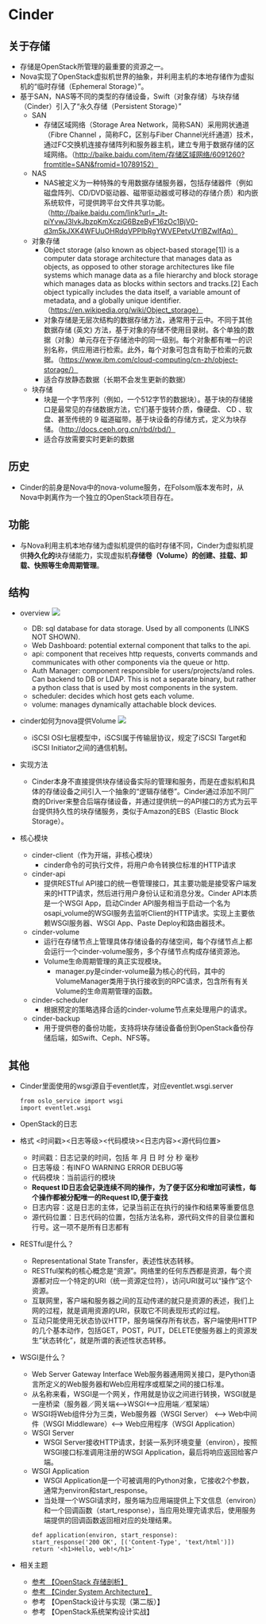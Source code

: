 # Cinder
## 关于存储
  - 存储是OpenStack所管理的最重要的资源之一。
  - Nova实现了OpenStack虚拟机世界的抽象，并利用主机的本地存储作为虚拟机的“临时存储（Ephemeral Storage）”。
  - 基于SAN，NAS等不同的类型的存储设备，Swift（对象存储）与块存储（Cinder）引入了“永久存储（Persistent Storage）”
    - SAN
      - 存储区域网络（Storage Area Network，简称SAN）采用网状通道（Fibre Channel ，简称FC，区别与Fiber Channel光纤通道）技术，通过FC交换机连接存储阵列和服务器主机，建立专用于数据存储的区域网络。（http://baike.baidu.com/item/存储区域网络/6091260?fromtitle=SAN&fromid=10789152）
    - NAS
      - NAS被定义为一种特殊的专用数据存储服务器，包括存储器件（例如磁盘阵列、CD/DVD驱动器、磁带驱动器或可移动的存储介质）和内嵌系统软件，可提供跨平台文件共享功能。（http://baike.baidu.com/link?url=_Jt-piYvwJ3lvkJbzpKmXcziG6BzeByF16zOc1BjV0-d3m5kJXK4WFUuOHRdqVPPlbRgYWVEPetvUYlBZwIfAq）
    - 对象存储
      - Object storage (also known as object-based storage[1]) is a computer data storage architecture that manages data as objects, as opposed to other storage architectures like file systems which manage data as a file hierarchy and block storage which manages data as blocks within sectors and tracks.[2] Each object typically includes the data itself, a variable amount of metadata, and a globally unique identifier. （https://en.wikipedia.org/wiki/Object_storage）
      - 对象存储是无层次结构的数据存储方法，通常用于云中。不同于其他数据存储 (英文) 方法，基于对象的存储不使用目录树。各个单独的数据（对象）单元存在于存储池中的同一级别。每个对象都有唯一的识别名称，供应用进行检索。此外，每个对象可包含有助于检索的元数据。（https://www.ibm.com/cloud-computing/cn-zh/object-storage/）
      - 适合存放静态数据（长期不会发生更新的数据）
    - 块存储
      - 块是一个字节序列（例如，一个512字节的数据块）。基于块的存储接口是最常见的存储数据方法，它们基于旋转介质，像硬盘、 CD 、软盘、甚至传统的 9 磁道磁带。基于块设备的存储方式，定义为块存储。（http://docs.ceph.org.cn/rbd/rbd/）
      - 适合存放需要实时更新的数据

## 历史
  - Cinder的前身是Nova中的nova-volume服务，在Folsom版本发布时，从Nova中剥离作为一个独立的OpenStack项目存在。

## 功能
- 与Nova利用主机本地存储为虚拟机提供的临时存储不同，Cinder为虚拟机提供**持久化的**块存储能力，实现虚拟机**存储卷（Volume）的创建、挂载、卸载、快照等生命周期管理**。

## 结构
- overview
  ![](./../images/cinder-arch01.png)
  - DB: sql database for data storage. Used by all components (LINKS NOT SHOWN).
  - Web Dashboard: potential external component that talks to the api.
  - api: component that receives http requests, converts commands and communicates with other components via the queue or http.
  - Auth Manager: component responsible for users/projects/and roles. Can backend to DB or LDAP. This is not a separate binary, but rather a python class that is used by most components in the system.
  - scheduler: decides which host gets each volume.
  - volume: manages dynamically attachable block devices.

- cinder如何为nova提供Volume
  ![](./../images/cinder-arch02.png)
  - iSCSI
  OSI七层模型中，iSCSI属于传输层协议，规定了iSCSI Target和iSCSI Initiator之间的通信机制。

- 实现方法
  - Cinder本身不直接提供块存储设备实际的管理和服务，而是在虚拟机和具体的存储设备之间引入一个抽象的“逻辑存储卷”。Cinder通过添加不同厂商的Driver来整合后端存储设备，并通过提供统一的API接口的方式为云平台提供持久性的块存储服务，类似于Amazon的EBS（Elastic Block Storage）。
- 核心模块
  - cinder-client（作为开端，非核心模块）
    - cinder命令的可执行文件，将用户命令转换位标准的HTTP请求
  - cinder-api
    - 提供RESTful API接口的统一卷管理接口，其主要功能是接受客户端发来的HTTP请求，然后进行用户身份认证和消息分发。Cinder API本质是一个WSGI App，启动Cinder API服务相当于启动一个名为osapi_volume的WSGI服务去监听Client的HTTP请求。实现上主要依赖WSGI服务器、WSGI App、Paste Deploy和路由器技术。
  - cinder-volume
    - 运行在存储节点上管理具体存储设备的存储空间，每个存储节点上都会运行一个cinder-volume服务，多个存储节点构成存储资源池。
    - Volume生命周期管理的真正实现模块。
      - manager.py是cinder-volume最为核心的代码，其中的VolumeManager类用于执行接收到的RPC请求，包含所有有关Volume的生命周期管理的函数。
  - cinder-scheduler
    - 根据预定的策略选择合适的cinder-volume节点来处理用户的请求。
  - cinder-backup
    - 用于提供卷的备份功能，支持将块存储设备备份到OpenStack备份存储后端，如Swift、Ceph、NFS等。

## 其他
- Cinder里面使用的wsgi源自于eventlet库，对应eventlet.wsgi.server
  ```
  from oslo_service import wsgi
  import eventlet.wsgi
  ```
- OpenStack的日志

- 格式 <时间戳><日志等级><代码模块><Request ID><日志内容><源代码位置>

  - 时间戳：日志记录的时间，包括 年 月 日 时 分 秒 毫秒
  - 日志等级：有INFO WARNING ERROR DEBUG等
  - 代码模块：当前运行的模块
  - **Request ID日志会记录连续不同的操作，为了便于区分和增加可读性，每个操作都被分配唯一的Request ID,便于查找**
  - 日志内容：这是日志的主体，记录当前正在执行的操作和结果等重要信息
  - 源代码位置：日志代码的位置，包括方法名称，源代码文件的目录位置和行号。这一项不是所有日志都有
- RESTful是什么？
  - Representational State Transfer，表述性状态转移。
  - RESTful架构的核心概念是“资源”。网络里的任何东西都是资源，每个资源都对应一个特定的URI（统一资源定位符），访问URI就可以“操作”这个资源。
  - 互联网里，客户端和服务器之间的互动传递的就只是资源的表述，我们上网的过程，就是调用资源的URI，获取它不同表现形式的过程。
  - 互动只能使用无状态协议HTTP，服务端保存所有状态，客户端使用HTTP的几个基本动作，包括GET，POST，PUT，DELETE使服务器上的资源发生”状态转化”，就是所谓的表述性状态转移。
- WSGI是什么？
  - Web Server Gateway Interface Web服务器通用网关接口，是Python语言所定义的Web服务器和Web应用程序或框架之间的接口标准。
  - 从名称来看，WSGI是一个网关，作用就是协议之间进行转换，WSGI就是一座桥梁（服务器／网关端<-->WSGI<-->应用端／框架端）
  - WSGI将Web组件分为三类，Web服务器（WSGI Server） <--> Web中间件（WSGI Middleware）<--> Web应用程序（WSGI Application）
  - WSGI Server
    - WSGI Server接收HTTP请求，封装一系列环境变量（environ），按照WSGI接口标准调用注册的WSGI Application，最后将响应返回给客户端。
  - WSGI Application
    - WSGI Application是一个可被调用的Python对象，它接收2个参数，通常为environ和start_response。
    - 当处理一个WSGI请求时，服务端为应用端提供上下文信息（environ）和一个回调函数（start_response），当应用处理完请求后，使用服务端提供的回调函数返回相对应的处理结果。
    ```
    def application(environ, start_response):
    start_response('200 OK', [('Content-Type', 'text/html')])
    return '<h1>Hello, web!</h1>'
    ```

- 相关主题
  - [参考 【OpenStack 存储剖析】 ](https://www.ibm.com/developerworks/cn/cloud/library/1402_chenhy_openstackstorage/)
  - [参考 【Cinder System Architecture】](https://docs.openstack.org/developer/cinder/devref/architecture.html)
  - 参考 【OpenStack设计与实现（第二版）】
  - 参考 【OpenStack系统架构设计实战】
